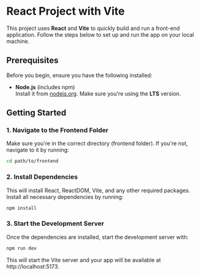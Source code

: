 # React Project with Vite

This project uses **React** and **Vite** to quickly build and run a front-end application. Follow the steps below to set up and run the app on your local machine.

## Prerequisites

Before you begin, ensure you have the following installed:

- **Node.js** (includes npm)  
  Install it from [nodejs.org](https://nodejs.org/). Make sure you're using the **LTS** version.


## Getting Started

### 1. **Navigate to the Frontend Folder**
Make sure you're in the correct directory (frontend folder). If you're not, navigate to it by running:

```bash
cd path/to/frontend
```
### 2. Install Dependencies
This will install React, ReactDOM, Vite, and any other required packages. Install all necessary dependencies by running:

```bash
npm install
```

### 3. Start the Development Server
Once the dependencies are installed, start the development server with:

```bash
npm run dev
```
This will start the Vite server and your app will be available at http://localhost:5173.